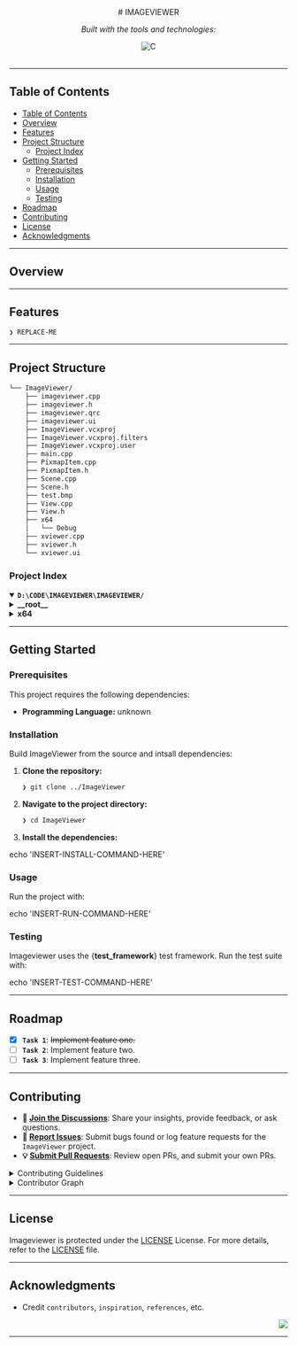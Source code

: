 <div id="top">

<!-- HEADER STYLE: CLASSIC -->
<div align="center">
# IMAGEVIEWER

<em></em>

<!-- BADGES -->
<!-- local repository, no metadata badges. -->

<em>Built with the tools and technologies:</em>

<img src="https://img.shields.io/badge/C-A8B9CC.svg?style=default&logo=C&logoColor=black" alt="C">

</div>
<br>

---

## Table of Contents

- [Table of Contents](#table-of-contents)
- [Overview](#overview)
- [Features](#features)
- [Project Structure](#project-structure)
    - [Project Index](#project-index)
- [Getting Started](#getting-started)
    - [Prerequisites](#prerequisites)
    - [Installation](#installation)
    - [Usage](#usage)
    - [Testing](#testing)
- [Roadmap](#roadmap)
- [Contributing](#contributing)
- [License](#license)
- [Acknowledgments](#acknowledgments)

---

## Overview



---

## Features

<code>❯ REPLACE-ME</code>

---

## Project Structure

```sh
└── ImageViewer/
    ├── imageviewer.cpp
    ├── imageviewer.h
    ├── imageviewer.qrc
    ├── imageviewer.ui
    ├── ImageViewer.vcxproj
    ├── ImageViewer.vcxproj.filters
    ├── ImageViewer.vcxproj.user
    ├── main.cpp
    ├── PixmapItem.cpp
    ├── PixmapItem.h
    ├── Scene.cpp
    ├── Scene.h
    ├── test.bmp
    ├── View.cpp
    ├── View.h
    ├── x64
    │   └── Debug
    ├── xviewer.cpp
    ├── xviewer.h
    └── xviewer.ui
```

### Project Index

<details open>
	<summary><b><code>D:\CODE\IMAGEVIEWER\IMAGEVIEWER/</code></b></summary>
	<!-- __root__ Submodule -->
	<details>
		<summary><b>__root__</b></summary>
		<blockquote>
			<div class='directory-path' style='padding: 8px 0; color: #666;'>
				<code><b>⦿ __root__</b></code>
			<table style='width: 100%; border-collapse: collapse;'>
			<thead>
				<tr style='background-color: #f8f9fa;'>
					<th style='width: 30%; text-align: left; padding: 8px;'>File Name</th>
					<th style='text-align: left; padding: 8px;'>Summary</th>
				</tr>
			</thead>
				<tr style='border-bottom: 1px solid #eee;'>
					<td style='padding: 8px;'><b><a href='D:\code\ImageViewer\ImageViewer/blob/master/imageviewer.cpp'>imageviewer.cpp</a></b></td>
					<td style='padding: 8px;'>Code>❯ REPLACE-ME</code></td>
				</tr>
				<tr style='border-bottom: 1px solid #eee;'>
					<td style='padding: 8px;'><b><a href='D:\code\ImageViewer\ImageViewer/blob/master/imageviewer.h'>imageviewer.h</a></b></td>
					<td style='padding: 8px;'>Code>❯ REPLACE-ME</code></td>
				</tr>
				<tr style='border-bottom: 1px solid #eee;'>
					<td style='padding: 8px;'><b><a href='D:\code\ImageViewer\ImageViewer/blob/master/imageviewer.qrc'>imageviewer.qrc</a></b></td>
					<td style='padding: 8px;'>Code>❯ REPLACE-ME</code></td>
				</tr>
				<tr style='border-bottom: 1px solid #eee;'>
					<td style='padding: 8px;'><b><a href='D:\code\ImageViewer\ImageViewer/blob/master/imageviewer.ui'>imageviewer.ui</a></b></td>
					<td style='padding: 8px;'>Code>❯ REPLACE-ME</code></td>
				</tr>
				<tr style='border-bottom: 1px solid #eee;'>
					<td style='padding: 8px;'><b><a href='D:\code\ImageViewer\ImageViewer/blob/master/ImageViewer.vcxproj'>ImageViewer.vcxproj</a></b></td>
					<td style='padding: 8px;'>Code>❯ REPLACE-ME</code></td>
				</tr>
				<tr style='border-bottom: 1px solid #eee;'>
					<td style='padding: 8px;'><b><a href='D:\code\ImageViewer\ImageViewer/blob/master/ImageViewer.vcxproj.filters'>ImageViewer.vcxproj.filters</a></b></td>
					<td style='padding: 8px;'>Code>❯ REPLACE-ME</code></td>
				</tr>
				<tr style='border-bottom: 1px solid #eee;'>
					<td style='padding: 8px;'><b><a href='D:\code\ImageViewer\ImageViewer/blob/master/ImageViewer.vcxproj.user'>ImageViewer.vcxproj.user</a></b></td>
					<td style='padding: 8px;'>Code>❯ REPLACE-ME</code></td>
				</tr>
				<tr style='border-bottom: 1px solid #eee;'>
					<td style='padding: 8px;'><b><a href='D:\code\ImageViewer\ImageViewer/blob/master/main.cpp'>main.cpp</a></b></td>
					<td style='padding: 8px;'>Code>❯ REPLACE-ME</code></td>
				</tr>
				<tr style='border-bottom: 1px solid #eee;'>
					<td style='padding: 8px;'><b><a href='D:\code\ImageViewer\ImageViewer/blob/master/PixmapItem.cpp'>PixmapItem.cpp</a></b></td>
					<td style='padding: 8px;'>Code>❯ REPLACE-ME</code></td>
				</tr>
				<tr style='border-bottom: 1px solid #eee;'>
					<td style='padding: 8px;'><b><a href='D:\code\ImageViewer\ImageViewer/blob/master/PixmapItem.h'>PixmapItem.h</a></b></td>
					<td style='padding: 8px;'>Code>❯ REPLACE-ME</code></td>
				</tr>
				<tr style='border-bottom: 1px solid #eee;'>
					<td style='padding: 8px;'><b><a href='D:\code\ImageViewer\ImageViewer/blob/master/Scene.cpp'>Scene.cpp</a></b></td>
					<td style='padding: 8px;'>Code>❯ REPLACE-ME</code></td>
				</tr>
				<tr style='border-bottom: 1px solid #eee;'>
					<td style='padding: 8px;'><b><a href='D:\code\ImageViewer\ImageViewer/blob/master/Scene.h'>Scene.h</a></b></td>
					<td style='padding: 8px;'>Code>❯ REPLACE-ME</code></td>
				</tr>
				<tr style='border-bottom: 1px solid #eee;'>
					<td style='padding: 8px;'><b><a href='D:\code\ImageViewer\ImageViewer/blob/master/View.cpp'>View.cpp</a></b></td>
					<td style='padding: 8px;'>Code>❯ REPLACE-ME</code></td>
				</tr>
				<tr style='border-bottom: 1px solid #eee;'>
					<td style='padding: 8px;'><b><a href='D:\code\ImageViewer\ImageViewer/blob/master/View.h'>View.h</a></b></td>
					<td style='padding: 8px;'>Code>❯ REPLACE-ME</code></td>
				</tr>
				<tr style='border-bottom: 1px solid #eee;'>
					<td style='padding: 8px;'><b><a href='D:\code\ImageViewer\ImageViewer/blob/master/xviewer.cpp'>xviewer.cpp</a></b></td>
					<td style='padding: 8px;'>Code>❯ REPLACE-ME</code></td>
				</tr>
				<tr style='border-bottom: 1px solid #eee;'>
					<td style='padding: 8px;'><b><a href='D:\code\ImageViewer\ImageViewer/blob/master/xviewer.h'>xviewer.h</a></b></td>
					<td style='padding: 8px;'>Code>❯ REPLACE-ME</code></td>
				</tr>
				<tr style='border-bottom: 1px solid #eee;'>
					<td style='padding: 8px;'><b><a href='D:\code\ImageViewer\ImageViewer/blob/master/xviewer.ui'>xviewer.ui</a></b></td>
					<td style='padding: 8px;'>Code>❯ REPLACE-ME</code></td>
				</tr>
			</table>
		</blockquote>
	</details>
	<!-- x64 Submodule -->
	<details>
		<summary><b>x64</b></summary>
		<blockquote>
			<div class='directory-path' style='padding: 8px 0; color: #666;'>
				<code><b>⦿ x64</b></code>
			<!-- Debug Submodule -->
			<details>
				<summary><b>Debug</b></summary>
				<blockquote>
					<div class='directory-path' style='padding: 8px 0; color: #666;'>
						<code><b>⦿ x64.Debug</b></code>
					<table style='width: 100%; border-collapse: collapse;'>
					<thead>
						<tr style='background-color: #f8f9fa;'>
							<th style='width: 30%; text-align: left; padding: 8px;'>File Name</th>
							<th style='text-align: left; padding: 8px;'>Summary</th>
						</tr>
					</thead>
						<tr style='border-bottom: 1px solid #eee;'>
							<td style='padding: 8px;'><b><a href='D:\code\ImageViewer\ImageViewer/blob/master/x64\Debug\imageviewer.obj'>imageviewer.obj</a></b></td>
							<td style='padding: 8px;'>Code>❯ REPLACE-ME</code></td>
						</tr>
						<tr style='border-bottom: 1px solid #eee;'>
							<td style='padding: 8px;'><b><a href='D:\code\ImageViewer\ImageViewer/blob/master/x64\Debug\main.obj'>main.obj</a></b></td>
							<td style='padding: 8px;'>Code>❯ REPLACE-ME</code></td>
						</tr>
						<tr style='border-bottom: 1px solid #eee;'>
							<td style='padding: 8px;'><b><a href='D:\code\ImageViewer\ImageViewer/blob/master/x64\Debug\moc_imageviewer.obj'>moc_imageviewer.obj</a></b></td>
							<td style='padding: 8px;'>Code>❯ REPLACE-ME</code></td>
						</tr>
						<tr style='border-bottom: 1px solid #eee;'>
							<td style='padding: 8px;'><b><a href='D:\code\ImageViewer\ImageViewer/blob/master/x64\Debug\moc_Scene.obj'>moc_Scene.obj</a></b></td>
							<td style='padding: 8px;'>Code>❯ REPLACE-ME</code></td>
						</tr>
						<tr style='border-bottom: 1px solid #eee;'>
							<td style='padding: 8px;'><b><a href='D:\code\ImageViewer\ImageViewer/blob/master/x64\Debug\moc_View.obj'>moc_View.obj</a></b></td>
							<td style='padding: 8px;'>Code>❯ REPLACE-ME</code></td>
						</tr>
						<tr style='border-bottom: 1px solid #eee;'>
							<td style='padding: 8px;'><b><a href='D:\code\ImageViewer\ImageViewer/blob/master/x64\Debug\moc_xviewer.obj'>moc_xviewer.obj</a></b></td>
							<td style='padding: 8px;'>Code>❯ REPLACE-ME</code></td>
						</tr>
						<tr style='border-bottom: 1px solid #eee;'>
							<td style='padding: 8px;'><b><a href='D:\code\ImageViewer\ImageViewer/blob/master/x64\Debug\PixmapItem.obj'>PixmapItem.obj</a></b></td>
							<td style='padding: 8px;'>Code>❯ REPLACE-ME</code></td>
						</tr>
						<tr style='border-bottom: 1px solid #eee;'>
							<td style='padding: 8px;'><b><a href='D:\code\ImageViewer\ImageViewer/blob/master/x64\Debug\qrc_imageviewer.obj'>qrc_imageviewer.obj</a></b></td>
							<td style='padding: 8px;'>Code>❯ REPLACE-ME</code></td>
						</tr>
						<tr style='border-bottom: 1px solid #eee;'>
							<td style='padding: 8px;'><b><a href='D:\code\ImageViewer\ImageViewer/blob/master/x64\Debug\qt.natvis'>qt.natvis</a></b></td>
							<td style='padding: 8px;'>Code>❯ REPLACE-ME</code></td>
						</tr>
						<tr style='border-bottom: 1px solid #eee;'>
							<td style='padding: 8px;'><b><a href='D:\code\ImageViewer\ImageViewer/blob/master/x64\Debug\Scene.obj'>Scene.obj</a></b></td>
							<td style='padding: 8px;'>Code>❯ REPLACE-ME</code></td>
						</tr>
						<tr style='border-bottom: 1px solid #eee;'>
							<td style='padding: 8px;'><b><a href='D:\code\ImageViewer\ImageViewer/blob/master/x64\Debug\vc141.pdb'>vc141.pdb</a></b></td>
							<td style='padding: 8px;'>Code>❯ REPLACE-ME</code></td>
						</tr>
						<tr style='border-bottom: 1px solid #eee;'>
							<td style='padding: 8px;'><b><a href='D:\code\ImageViewer\ImageViewer/blob/master/x64\Debug\View.obj'>View.obj</a></b></td>
							<td style='padding: 8px;'>Code>❯ REPLACE-ME</code></td>
						</tr>
						<tr style='border-bottom: 1px solid #eee;'>
							<td style='padding: 8px;'><b><a href='D:\code\ImageViewer\ImageViewer/blob/master/x64\Debug\xviewer.obj'>xviewer.obj</a></b></td>
							<td style='padding: 8px;'>Code>❯ REPLACE-ME</code></td>
						</tr>
					</table>
					<!-- ImageViewer.tlog Submodule -->
					<details>
						<summary><b>ImageViewer.tlog</b></summary>
						<blockquote>
							<div class='directory-path' style='padding: 8px 0; color: #666;'>
								<code><b>⦿ x64.Debug.ImageViewer.tlog</b></code>
							<table style='width: 100%; border-collapse: collapse;'>
							<thead>
								<tr style='background-color: #f8f9fa;'>
									<th style='width: 30%; text-align: left; padding: 8px;'>File Name</th>
									<th style='text-align: left; padding: 8px;'>Summary</th>
								</tr>
							</thead>
								<tr style='border-bottom: 1px solid #eee;'>
									<td style='padding: 8px;'><b><a href='D:\code\ImageViewer\ImageViewer/blob/master/x64\Debug\ImageViewer.tlog\CL.command.1.tlog'>CL.command.1.tlog</a></b></td>
									<td style='padding: 8px;'>Code>❯ REPLACE-ME</code></td>
								</tr>
								<tr style='border-bottom: 1px solid #eee;'>
									<td style='padding: 8px;'><b><a href='D:\code\ImageViewer\ImageViewer/blob/master/x64\Debug\ImageViewer.tlog\CL.read.1.tlog'>CL.read.1.tlog</a></b></td>
									<td style='padding: 8px;'>Code>❯ REPLACE-ME</code></td>
								</tr>
								<tr style='border-bottom: 1px solid #eee;'>
									<td style='padding: 8px;'><b><a href='D:\code\ImageViewer\ImageViewer/blob/master/x64\Debug\ImageViewer.tlog\CL.write.1.tlog'>CL.write.1.tlog</a></b></td>
									<td style='padding: 8px;'>Code>❯ REPLACE-ME</code></td>
								</tr>
								<tr style='border-bottom: 1px solid #eee;'>
									<td style='padding: 8px;'><b><a href='D:\code\ImageViewer\ImageViewer/blob/master/x64\Debug\ImageViewer.tlog\ImageViewer.lastbuildstate'>ImageViewer.lastbuildstate</a></b></td>
									<td style='padding: 8px;'>Code>❯ REPLACE-ME</code></td>
								</tr>
								<tr style='border-bottom: 1px solid #eee;'>
									<td style='padding: 8px;'><b><a href='D:\code\ImageViewer\ImageViewer/blob/master/x64\Debug\ImageViewer.tlog\ImageViewer.write.1u.tlog'>ImageViewer.write.1u.tlog</a></b></td>
									<td style='padding: 8px;'>Code>❯ REPLACE-ME</code></td>
								</tr>
								<tr style='border-bottom: 1px solid #eee;'>
									<td style='padding: 8px;'><b><a href='D:\code\ImageViewer\ImageViewer/blob/master/x64\Debug\ImageViewer.tlog\link.15284.delete.1.tlog'>link.15284.delete.1.tlog</a></b></td>
									<td style='padding: 8px;'>Code>❯ REPLACE-ME</code></td>
								</tr>
								<tr style='border-bottom: 1px solid #eee;'>
									<td style='padding: 8px;'><b><a href='D:\code\ImageViewer\ImageViewer/blob/master/x64\Debug\ImageViewer.tlog\link.19132.delete.1.tlog'>link.19132.delete.1.tlog</a></b></td>
									<td style='padding: 8px;'>Code>❯ REPLACE-ME</code></td>
								</tr>
								<tr style='border-bottom: 1px solid #eee;'>
									<td style='padding: 8px;'><b><a href='D:\code\ImageViewer\ImageViewer/blob/master/x64\Debug\ImageViewer.tlog\link.28876.delete.1.tlog'>link.28876.delete.1.tlog</a></b></td>
									<td style='padding: 8px;'>Code>❯ REPLACE-ME</code></td>
								</tr>
								<tr style='border-bottom: 1px solid #eee;'>
									<td style='padding: 8px;'><b><a href='D:\code\ImageViewer\ImageViewer/blob/master/x64\Debug\ImageViewer.tlog\link.33096.delete.1.tlog'>link.33096.delete.1.tlog</a></b></td>
									<td style='padding: 8px;'>Code>❯ REPLACE-ME</code></td>
								</tr>
								<tr style='border-bottom: 1px solid #eee;'>
									<td style='padding: 8px;'><b><a href='D:\code\ImageViewer\ImageViewer/blob/master/x64\Debug\ImageViewer.tlog\link.command.1.tlog'>link.command.1.tlog</a></b></td>
									<td style='padding: 8px;'>Code>❯ REPLACE-ME</code></td>
								</tr>
								<tr style='border-bottom: 1px solid #eee;'>
									<td style='padding: 8px;'><b><a href='D:\code\ImageViewer\ImageViewer/blob/master/x64\Debug\ImageViewer.tlog\link.read.1.tlog'>link.read.1.tlog</a></b></td>
									<td style='padding: 8px;'>Code>❯ REPLACE-ME</code></td>
								</tr>
								<tr style='border-bottom: 1px solid #eee;'>
									<td style='padding: 8px;'><b><a href='D:\code\ImageViewer\ImageViewer/blob/master/x64\Debug\ImageViewer.tlog\link.write.1.tlog'>link.write.1.tlog</a></b></td>
									<td style='padding: 8px;'>Code>❯ REPLACE-ME</code></td>
								</tr>
								<tr style='border-bottom: 1px solid #eee;'>
									<td style='padding: 8px;'><b><a href='D:\code\ImageViewer\ImageViewer/blob/master/x64\Debug\ImageViewer.tlog\moc.read.1u.tlog'>moc.read.1u.tlog</a></b></td>
									<td style='padding: 8px;'>Code>❯ REPLACE-ME</code></td>
								</tr>
								<tr style='border-bottom: 1px solid #eee;'>
									<td style='padding: 8px;'><b><a href='D:\code\ImageViewer\ImageViewer/blob/master/x64\Debug\ImageViewer.tlog\moc.write.1u.tlog'>moc.write.1u.tlog</a></b></td>
									<td style='padding: 8px;'>Code>❯ REPLACE-ME</code></td>
								</tr>
								<tr style='border-bottom: 1px solid #eee;'>
									<td style='padding: 8px;'><b><a href='D:\code\ImageViewer\ImageViewer/blob/master/x64\Debug\ImageViewer.tlog\rcc.read.1u.tlog'>rcc.read.1u.tlog</a></b></td>
									<td style='padding: 8px;'>Code>❯ REPLACE-ME</code></td>
								</tr>
								<tr style='border-bottom: 1px solid #eee;'>
									<td style='padding: 8px;'><b><a href='D:\code\ImageViewer\ImageViewer/blob/master/x64\Debug\ImageViewer.tlog\rcc.write.1u.tlog'>rcc.write.1u.tlog</a></b></td>
									<td style='padding: 8px;'>Code>❯ REPLACE-ME</code></td>
								</tr>
								<tr style='border-bottom: 1px solid #eee;'>
									<td style='padding: 8px;'><b><a href='D:\code\ImageViewer\ImageViewer/blob/master/x64\Debug\ImageViewer.tlog\uic.read.1u.tlog'>uic.read.1u.tlog</a></b></td>
									<td style='padding: 8px;'>Code>❯ REPLACE-ME</code></td>
								</tr>
								<tr style='border-bottom: 1px solid #eee;'>
									<td style='padding: 8px;'><b><a href='D:\code\ImageViewer\ImageViewer/blob/master/x64\Debug\ImageViewer.tlog\uic.write.1u.tlog'>uic.write.1u.tlog</a></b></td>
									<td style='padding: 8px;'>Code>❯ REPLACE-ME</code></td>
								</tr>
							</table>
						</blockquote>
					</details>
					<!-- moc Submodule -->
					<details>
						<summary><b>moc</b></summary>
						<blockquote>
							<div class='directory-path' style='padding: 8px 0; color: #666;'>
								<code><b>⦿ x64.Debug.moc</b></code>
							<table style='width: 100%; border-collapse: collapse;'>
							<thead>
								<tr style='background-color: #f8f9fa;'>
									<th style='width: 30%; text-align: left; padding: 8px;'>File Name</th>
									<th style='text-align: left; padding: 8px;'>Summary</th>
								</tr>
							</thead>
								<tr style='border-bottom: 1px solid #eee;'>
									<td style='padding: 8px;'><b><a href='D:\code\ImageViewer\ImageViewer/blob/master/x64\Debug\moc\moc_imageviewer.cpp'>moc_imageviewer.cpp</a></b></td>
									<td style='padding: 8px;'>Code>❯ REPLACE-ME</code></td>
								</tr>
								<tr style='border-bottom: 1px solid #eee;'>
									<td style='padding: 8px;'><b><a href='D:\code\ImageViewer\ImageViewer/blob/master/x64\Debug\moc\moc_qtwidgetsclass.cpp'>moc_qtwidgetsclass.cpp</a></b></td>
									<td style='padding: 8px;'>Code>❯ REPLACE-ME</code></td>
								</tr>
								<tr style='border-bottom: 1px solid #eee;'>
									<td style='padding: 8px;'><b><a href='D:\code\ImageViewer\ImageViewer/blob/master/x64\Debug\moc\moc_Scene.cpp'>moc_Scene.cpp</a></b></td>
									<td style='padding: 8px;'>Code>❯ REPLACE-ME</code></td>
								</tr>
								<tr style='border-bottom: 1px solid #eee;'>
									<td style='padding: 8px;'><b><a href='D:\code\ImageViewer\ImageViewer/blob/master/x64\Debug\moc\moc_View.cpp'>moc_View.cpp</a></b></td>
									<td style='padding: 8px;'>Code>❯ REPLACE-ME</code></td>
								</tr>
								<tr style='border-bottom: 1px solid #eee;'>
									<td style='padding: 8px;'><b><a href='D:\code\ImageViewer\ImageViewer/blob/master/x64\Debug\moc\moc_xviewer.cpp'>moc_xviewer.cpp</a></b></td>
									<td style='padding: 8px;'>Code>❯ REPLACE-ME</code></td>
								</tr>
							</table>
						</blockquote>
					</details>
					<!-- qmake Submodule -->
					<details>
						<summary><b>qmake</b></summary>
						<blockquote>
							<div class='directory-path' style='padding: 8px 0; color: #666;'>
								<code><b>⦿ x64.Debug.qmake</b></code>
							<table style='width: 100%; border-collapse: collapse;'>
							<thead>
								<tr style='background-color: #f8f9fa;'>
									<th style='width: 30%; text-align: left; padding: 8px;'>File Name</th>
									<th style='text-align: left; padding: 8px;'>Summary</th>
								</tr>
							</thead>
								<tr style='border-bottom: 1px solid #eee;'>
									<td style='padding: 8px;'><b><a href='D:\code\ImageViewer\ImageViewer/blob/master/x64\Debug\qmake\qtvars_x64_Debug.props'>qtvars_x64_Debug.props</a></b></td>
									<td style='padding: 8px;'>Code>❯ REPLACE-ME</code></td>
								</tr>
							</table>
							<!-- temp Submodule -->
							<details>
								<summary><b>temp</b></summary>
								<blockquote>
									<div class='directory-path' style='padding: 8px 0; color: #666;'>
										<code><b>⦿ x64.Debug.qmake.temp</b></code>
									<table style='width: 100%; border-collapse: collapse;'>
									<thead>
										<tr style='background-color: #f8f9fa;'>
											<th style='width: 30%; text-align: left; padding: 8px;'>File Name</th>
											<th style='text-align: left; padding: 8px;'>Summary</th>
										</tr>
									</thead>
										<tr style='border-bottom: 1px solid #eee;'>
											<td style='padding: 8px;'><b><a href='D:\code\ImageViewer\ImageViewer/blob/master/x64\Debug\qmake\temp\.qmake.stash'>.qmake.stash</a></b></td>
											<td style='padding: 8px;'>Code>❯ REPLACE-ME</code></td>
										</tr>
										<tr style='border-bottom: 1px solid #eee;'>
											<td style='padding: 8px;'><b><a href='D:\code\ImageViewer\ImageViewer/blob/master/x64\Debug\qmake\temp\CCB6F971-444F-4B2E-9235-452A025734FC.ImageViewer.designtime.idx'>CCB6F971-444F-4B2E-9235-452A025734FC.ImageViewer.designtime.idx</a></b></td>
											<td style='padding: 8px;'>Code>❯ REPLACE-ME</code></td>
										</tr>
										<tr style='border-bottom: 1px solid #eee;'>
											<td style='padding: 8px;'><b><a href='D:\code\ImageViewer\ImageViewer/blob/master/x64\Debug\qmake\temp\moc_predefs.h.cbt'>moc_predefs.h.cbt</a></b></td>
											<td style='padding: 8px;'>Code>❯ REPLACE-ME</code></td>
										</tr>
										<tr style='border-bottom: 1px solid #eee;'>
											<td style='padding: 8px;'><b><a href='D:\code\ImageViewer\ImageViewer/blob/master/x64\Debug\qmake\temp\props.txt'>props.txt</a></b></td>
											<td style='padding: 8px;'>Code>❯ REPLACE-ME</code></td>
										</tr>
										<tr style='border-bottom: 1px solid #eee;'>
											<td style='padding: 8px;'><b><a href='D:\code\ImageViewer\ImageViewer/blob/master/x64\Debug\qmake\temp\qtvars.pro'>qtvars.pro</a></b></td>
											<td style='padding: 8px;'>Code>❯ REPLACE-ME</code></td>
										</tr>
										<tr style='border-bottom: 1px solid #eee;'>
											<td style='padding: 8px;'><b><a href='D:\code\ImageViewer\ImageViewer/blob/master/x64\Debug\qmake\temp\qtvars.vcxproj'>qtvars.vcxproj</a></b></td>
											<td style='padding: 8px;'>Code>❯ REPLACE-ME</code></td>
										</tr>
										<tr style='border-bottom: 1px solid #eee;'>
											<td style='padding: 8px;'><b><a href='D:\code\ImageViewer\ImageViewer/blob/master/x64\Debug\qmake\temp\qtvars.vcxproj.filters'>qtvars.vcxproj.filters</a></b></td>
											<td style='padding: 8px;'>Code>❯ REPLACE-ME</code></td>
										</tr>
										<tr style='border-bottom: 1px solid #eee;'>
											<td style='padding: 8px;'><b><a href='D:\code\ImageViewer\ImageViewer/blob/master/x64\Debug\qmake\temp\qtvars_x64_Debug.props'>qtvars_x64_Debug.props</a></b></td>
											<td style='padding: 8px;'>Code>❯ REPLACE-ME</code></td>
										</tr>
									</table>
								</blockquote>
							</details>
						</blockquote>
					</details>
					<!-- rcc Submodule -->
					<details>
						<summary><b>rcc</b></summary>
						<blockquote>
							<div class='directory-path' style='padding: 8px 0; color: #666;'>
								<code><b>⦿ x64.Debug.rcc</b></code>
							<table style='width: 100%; border-collapse: collapse;'>
							<thead>
								<tr style='background-color: #f8f9fa;'>
									<th style='width: 30%; text-align: left; padding: 8px;'>File Name</th>
									<th style='text-align: left; padding: 8px;'>Summary</th>
								</tr>
							</thead>
								<tr style='border-bottom: 1px solid #eee;'>
									<td style='padding: 8px;'><b><a href='D:\code\ImageViewer\ImageViewer/blob/master/x64\Debug\rcc\qrc_imageviewer.cpp'>qrc_imageviewer.cpp</a></b></td>
									<td style='padding: 8px;'>Code>❯ REPLACE-ME</code></td>
								</tr>
							</table>
						</blockquote>
					</details>
					<!-- uic Submodule -->
					<details>
						<summary><b>uic</b></summary>
						<blockquote>
							<div class='directory-path' style='padding: 8px 0; color: #666;'>
								<code><b>⦿ x64.Debug.uic</b></code>
							<table style='width: 100%; border-collapse: collapse;'>
							<thead>
								<tr style='background-color: #f8f9fa;'>
									<th style='width: 30%; text-align: left; padding: 8px;'>File Name</th>
									<th style='text-align: left; padding: 8px;'>Summary</th>
								</tr>
							</thead>
								<tr style='border-bottom: 1px solid #eee;'>
									<td style='padding: 8px;'><b><a href='D:\code\ImageViewer\ImageViewer/blob/master/x64\Debug\uic\ui_imageviewer.h'>ui_imageviewer.h</a></b></td>
									<td style='padding: 8px;'>Code>❯ REPLACE-ME</code></td>
								</tr>
								<tr style='border-bottom: 1px solid #eee;'>
									<td style='padding: 8px;'><b><a href='D:\code\ImageViewer\ImageViewer/blob/master/x64\Debug\uic\ui_qtwidgetsclass.h'>ui_qtwidgetsclass.h</a></b></td>
									<td style='padding: 8px;'>Code>❯ REPLACE-ME</code></td>
								</tr>
								<tr style='border-bottom: 1px solid #eee;'>
									<td style='padding: 8px;'><b><a href='D:\code\ImageViewer\ImageViewer/blob/master/x64\Debug\uic\ui_xviewer.h'>ui_xviewer.h</a></b></td>
									<td style='padding: 8px;'>Code>❯ REPLACE-ME</code></td>
								</tr>
							</table>
						</blockquote>
					</details>
				</blockquote>
			</details>
		</blockquote>
	</details>
</details>

---

## Getting Started

### Prerequisites

This project requires the following dependencies:

- **Programming Language:** unknown

### Installation

Build ImageViewer from the source and intsall dependencies:

1. **Clone the repository:**

    ```sh
    ❯ git clone ../ImageViewer
    ```

2. **Navigate to the project directory:**

    ```sh
    ❯ cd ImageViewer
    ```

3. **Install the dependencies:**

echo 'INSERT-INSTALL-COMMAND-HERE'

### Usage

Run the project with:

echo 'INSERT-RUN-COMMAND-HERE'

### Testing

Imageviewer uses the {__test_framework__} test framework. Run the test suite with:

echo 'INSERT-TEST-COMMAND-HERE'

---

## Roadmap

- [X] **`Task 1`**: <strike>Implement feature one.</strike>
- [ ] **`Task 2`**: Implement feature two.
- [ ] **`Task 3`**: Implement feature three.

---

## Contributing

- **💬 [Join the Discussions](https://LOCAL/ImageViewer/ImageViewer/discussions)**: Share your insights, provide feedback, or ask questions.
- **🐛 [Report Issues](https://LOCAL/ImageViewer/ImageViewer/issues)**: Submit bugs found or log feature requests for the `ImageViewer` project.
- **💡 [Submit Pull Requests](https://LOCAL/ImageViewer/ImageViewer/blob/main/CONTRIBUTING.md)**: Review open PRs, and submit your own PRs.

<details closed>
<summary>Contributing Guidelines</summary>

1. **Fork the Repository**: Start by forking the project repository to your LOCAL account.
2. **Clone Locally**: Clone the forked repository to your local machine using a git client.
   ```sh
   git clone D:\code\ImageViewer\ImageViewer
   ```
3. **Create a New Branch**: Always work on a new branch, giving it a descriptive name.
   ```sh
   git checkout -b new-feature-x
   ```
4. **Make Your Changes**: Develop and test your changes locally.
5. **Commit Your Changes**: Commit with a clear message describing your updates.
   ```sh
   git commit -m 'Implemented new feature x.'
   ```
6. **Push to LOCAL**: Push the changes to your forked repository.
   ```sh
   git push origin new-feature-x
   ```
7. **Submit a Pull Request**: Create a PR against the original project repository. Clearly describe the changes and their motivations.
8. **Review**: Once your PR is reviewed and approved, it will be merged into the main branch. Congratulations on your contribution!
</details>

<details closed>
<summary>Contributor Graph</summary>
<br>
<p align="left">
   <a href="https://LOCAL{/ImageViewer/ImageViewer/}graphs/contributors">
      <img src="https://contrib.rocks/image?repo=ImageViewer/ImageViewer">
   </a>
</p>
</details>

---

## License

Imageviewer is protected under the [LICENSE](https://choosealicense.com/licenses) License. For more details, refer to the [LICENSE](https://choosealicense.com/licenses/) file.

---

## Acknowledgments

- Credit `contributors`, `inspiration`, `references`, etc.

<div align="right">

[![][back-to-top]](#top)

</div>


[back-to-top]: https://img.shields.io/badge/-BACK_TO_TOP-151515?style=flat-square


---
